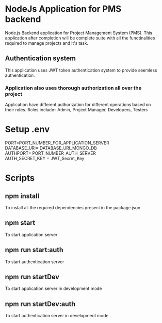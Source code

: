 # NodeJs Application for PMS backend
Node.js Backend application for Project Management System (PMS). This application after completion will be complete suite with all the functinalities required to manage projects and it's task.

## Authentication system
This application uses JWT token authentication system to provide seemless authentication. 
### Application also uses thorough authorization all over the project
Application have different authorization for different operations based on their roles.
Roles include-
Admin, Project Manager, Developers, Testers


# Setup .env

PORT=PORT_NUMBER_FOR_APPLICATION_SERVER  
DATABASE_URI= DATABASE_URI_MONGO_DB  
AUTHPORT= PORT_NUMBER_AUTH_SERVER  
AUTH_SECRET_KEY = JWT_Secret_Key  


# Scripts

## npm install
To install all the required dependencies present in the package.json

## npm start
To start application server

## npm run start:auth
To start authentication server 

## npm run startDev
To start application server in development mode


## npm run startDev:auth
To start authentication server in development mode
